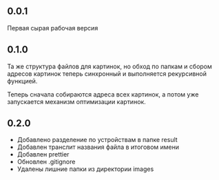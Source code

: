 ## 0.0.1

Первая сырая рабочая версия

## 0.1.0

Та же структура файлов для картинок, но обход по папкам и сбором адресов картинок теперь синхронный и выполняется рекурсивной функцией.

Теперь сначала собираются адреса всех картинок, а потом уже запускается механизм оптимизации картинок.

## 0.2.0

- Добавлено разделение по устройствам в папке result
- Добавлен транслит названия файла в итоговом имени
- Добавлен prettier
- Обновлен .gitignore
- Удалены лишние папки из директории images